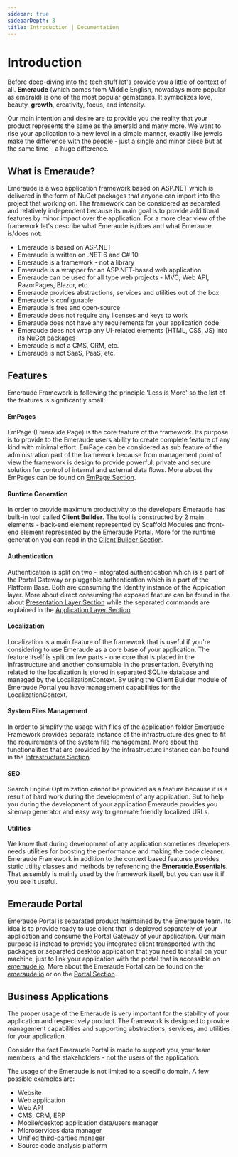 ```yaml
---
sidebar: true
sidebarDepth: 3
title: Introduction | Documentation
---
```

# Introduction

Before deep-diving into the tech stuff let's provide you a little of context of all. **Emeraude** 
(which comes from Middle English, nowadays more popular as emerald) is one of the most popular 
gemstones. It symbolizes love, beauty, **growth**, creativity, focus, and intensity.

Our main intention and desire are to provide you the reality that your product represents the same as the 
emerald and many more. We want to rise your application to a new level in a simple manner, exactly like 
jewels make the difference with the people - just a single and minor piece but at the same time - a huge 
difference.

## What is Emeraude?

Emeraude is a web application framework based on ASP.NET which is delivered in the form of NuGet packages 
that anyone can import into the project that working on. The framework can be considered as separated and 
relatively independent because its main goal is to provide additional features by minor impact over the 
application.
For a more clear view of the framework let's describe what Emeraude is/does and what Emeraude is/does not:

- Emeraude is based on ASP.NET
- Emeraude is written on .NET 6 and C# 10
- Emeraude is a framework - not a library
- Emeraude is a wrapper for an ASP.NET-based web application
- Emeraude can be used for all type web projects - MVC, Web API, RazorPages, Blazor, etc.
- Emeraude provides abstractions, services and utilities out of the box
- Emeraude is configurable
- Emeraude is free and open-source
- Emeraude does not require any licenses and keys to work
- Emeraude does not have any requirements for your application code
- Emeraude does not wrap any UI-related elements (HTML, CSS, JS) into its NuGet packages
- Emeraude is not a CMS, CRM, etc.
- Emeraude is not SaaS, PaaS, etc.

## Features

Emeraude Framework is following the principle 'Less is More' so the list of the features is significantly small:

#### EmPages

EmPage (Emeraude Page) is the core feature of the framework. Its purpose is to provide to the Emeraude users ability to 
create complete feature of any kind with minimal effort. EmPage can be considered as sub feature of the administration 
part of the framework because from management point of view the framework is design to provide powerful, private and 
secure solution for control of internal and external data flows. More about the EmPages can be found on
[EmPage Section](/documentation/admin/em-pages).

#### Runtime Generation

In order to provide maximum productivity to the developers Emeraude has built-in tool called **Client Builder**.
The tool is constructed by 2 main elements - back-end element represented by Scaffold Modules and front-end element
represented by the Emeraude Portal. More for the runtime generation you can read in the
[Client Builder Section](/documentation/client-builder/runtime-generation).

#### Authentication

Authentication is split on two - integrated authentication which is a part of the Portal Gateway or pluggable authentication
which is a part of the Platform Base. Both are consuming the Identity instance of the Application layer. More about direct
consuming the exposed feature can be found in the about [Presentation Layer Section](/documentation/core/presentation) while the separated commands are explained 
in the [Application Layer Section](/documentation/core/application).

#### Localization

Localization is a main feature of the framework that is useful if you're considering to use Emeraude as a core base of
your application. The feature itself is split on few parts - one core that is placed in the infrastructure and another 
consumable in the presentation. Everything related to the localization is stored in separated SQLite database and managed
by the LocalizationContext. By using the Client Builder module of Emeraude Portal you have management capabilities for the
LocalizationContext.

#### System Files Management

In order to simplify the usage with files of the application folder Emeraude Framework provides separate instance of the 
infrastructure designed to fit the requirements of the system file management. More about the functionalities that are provided
by the infrastructure instance can be found in the [Infrastructure Section](/documentation/core/infrastructure).

#### SEO

Search Engine Optimization cannot be provided as a feature because it is a result of hard work during the development of
any application. But to help you during the development of your application Emeraude provides you sitemap generator and
easy way to generate friendly localized URLs.

#### Utilities

We know that during development of any application sometimes developers needs utilities for boosting the performance and
making the code cleaner. Emeraude Framework in addition to the context based features provides static utility classes and
methods by referencing the **Emeraude.Essentials**. That assembly is mainly used by the framework itself, but you can use
it if you see it useful.

## Emeraude Portal

Emeraude Portal is separated product maintained by the Emeraude team. Its idea is to provide ready to use client that
is deployed separately of your application and consume the Portal Gateway of your application. Our main purpose is instead to 
provide you integrated client transported with the packages or separated desktop application that you need to install on 
your machine, just to link your application with the portal that is accessible on [emeraude.io](https://emeraude.io).
More about the Emeraude Portal can be found on the [emeraude.io](https://emeraude.io) or on the [Portal Section](/documentation/portal/overview).

## Business Applications

The proper usage of the Emeraude is very important for the stability of your application and respectively product. 
The framework is designed to provide management capabilities and supporting abstractions, services, and utilities 
for your application.

Consider the fact Emeraude Portal is made to support you, your team members, and the stakeholders  - not the users of 
the application.

The usage of the Emeraude is not limited to a specific domain. A few possible examples are:

- Website
- Web application
- Web API
- CMS, CRM, ERP
- Mobile/desktop application data/users manager
- Microservices data manager
- Unified third-parties manager
- Source code analysis platform
